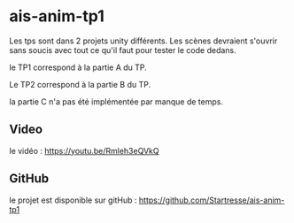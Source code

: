 # ais-anim-tp1

Les tps sont dans 2 projets unity différents.
Les scènes devraient s'ouvrir sans soucis avec tout ce qu'il faut pour tester le code dedans.

le TP1 correspond à la partie A du TP.

Le TP2 correspond à la partie B du TP.

la partie C n'a pas été implémentée par manque de temps.

## Video

le vidéo : https://youtu.be/Rmleh3eQVkQ

## GitHub

le projet est disponible sur gitHub : https://github.com/Startresse/ais-anim-tp1
